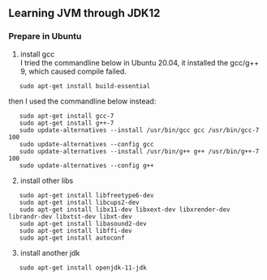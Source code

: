## Learning JVM through JDK12

### Prepare in Ubuntu
1. install gcc  
   I tried the commandline below in Ubuntu 20.04, it installed the gcc/g++ 9, which caused compile failed.
```commandline
   sudo apt-get install build-essential  
```

then I used the commandline below instead:
```commandline
   sudo apt-get install gcc-7  
   sudo apt-get install g++-7  
   sudo update-alternatives --install /usr/bin/gcc gcc /usr/bin/gcc-7 100  
   sudo update-alternatives --config gcc  
   sudo update-alternatives --install /usr/bin/g++ g++ /usr/bin/g++-7 100  
   sudo update-alternatives --config g++  
```

2. install other libs
```commandline
   sudo apt-get install libfreetype6-dev  
   sudo apt-get install libcups2-dev  
   sudo apt-get install libx11-dev libxext-dev libxrender-dev librandr-dev libxtst-dev libxt-dev  
   sudo apt-get install libasound2-dev  
   sudo apt-get install libffi-dev
   sudo apt-get install autoconf
```
3. install another jdk
```commandline
   sudo apt-get install openjdk-11-jdk
```
